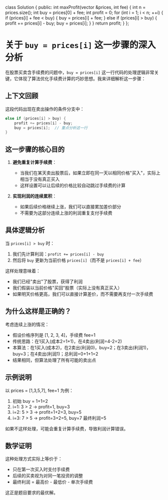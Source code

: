 class Solution
{
public:
    int maxProfit(vector<int> &prices, int fee)
    {
        int n = prices.size();
        int buy = prices[0] + fee;
        int profit = 0;
        for (int i = 1; i < n; ++i)
        {
            if (prices[i] + fee < buy)
            {
                buy = prices[i] + fee;
            }
            else if (prices[i] > buy)
            {
                profit += prices[i] - buy;
                buy = prices[i];
            }
        }
        return profit;
    }
};


# 关于 `buy = prices[i]` 这一步骤的深入分析

在股票买卖含手续费的问题中，`buy = prices[i]` 这一行代码的处理逻辑非常关键，它体现了算法优化手续费计算的巧妙思想。我来详细解析这一步骤：

## 上下文回顾
这段代码出现在卖出操作的条件分支中：
```cpp
else if (prices[i] > buy) {
    profit += prices[i] - buy;
    buy = prices[i];  // 重点分析这一行
}
```

## 这一步骤的核心目的
1. **避免重复计算手续费**：
   - 当我们在某天卖出股票后，如果立即在同一天以相同价格"买入"，实际上相当于没有真正买入
   - 这样设置可以让后续的价格比较自动跳过手续费的计算

2. **实现利润的连续累积**：
   - 如果后续价格继续上涨，我们可以直接累加差价部分
   - 不需要为这部分连续上涨的利润重复支付手续费

## 具体逻辑分析
当 `prices[i] > buy` 时：
1. 我们先计算利润：`profit += prices[i] - buy`
2. 然后将 `buy` 更新为当前价格 `prices[i]`（而不是 `prices[i] + fee`）

这样处理意味着：
- 我们已经"卖出"了股票，获得了利润
- 我们假装以当前价格"买回"股票（实际上没有真正买入）
- 如果明天价格更高，我们可以直接计算差价，而不需要再支付一次手续费

## 为什么这样是正确的？
考虑连续上涨的情况：
- 假设价格序列是 [1, 2, 3, 4]，手续费 fee=1
- 传统思路：在1买入(成本2=1+1)，在4卖出(利润=4-2=2)
- 本算法：在1买入(成本2)，在2卖出(利润0)，buy=2；在3卖出(利润1)，buy=3；在4卖出(利润1)；总利润=0+1+1=2
- 结果相同，但算法处理了所有可能的卖出点

## 示例说明
以 prices = [1,3,5,7], fee=1 为例：
1. 初始 buy = 1+1=2
2. i=1: 3 > 2 → profit=1, buy=3
3. i=2: 5 > 3 → profit=1+2=3, buy=5
4. i=3: 7 > 5 → profit=3+2=5, buy=7
最终利润=5

如果不这样处理，可能会重复计算手续费，导致利润计算错误。

## 数学证明
这种处理方式实际上等价于：
- 只在第一次买入时支付手续费
- 后续的买卖视为对同一笔投资的调整
- 最终利润 = 最高价 - 最低价 - 单次手续费

这正是题目要求的最优解。